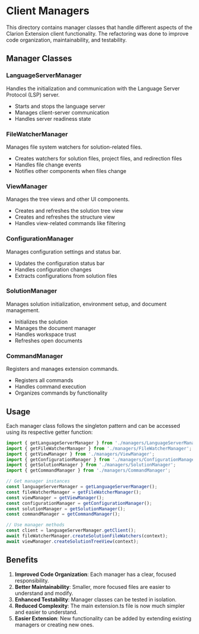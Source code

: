 # Client Managers

This directory contains manager classes that handle different aspects of the Clarion Extension client functionality. The refactoring was done to improve code organization, maintainability, and testability.

## Manager Classes

### LanguageServerManager

Handles the initialization and communication with the Language Server Protocol (LSP) server.

- Starts and stops the language server
- Manages client-server communication
- Handles server readiness state

### FileWatcherManager

Manages file system watchers for solution-related files.

- Creates watchers for solution files, project files, and redirection files
- Handles file change events
- Notifies other components when files change

### ViewManager

Manages the tree views and other UI components.

- Creates and refreshes the solution tree view
- Creates and refreshes the structure view
- Handles view-related commands like filtering

### ConfigurationManager

Manages configuration settings and status bar.

- Updates the configuration status bar
- Handles configuration changes
- Extracts configurations from solution files

### SolutionManager

Manages solution initialization, environment setup, and document management.

- Initializes the solution
- Manages the document manager
- Handles workspace trust
- Refreshes open documents

### CommandManager

Registers and manages extension commands.

- Registers all commands
- Handles command execution
- Organizes commands by functionality

## Usage

Each manager class follows the singleton pattern and can be accessed using its respective getter function:

```typescript
import { getLanguageServerManager } from './managers/LanguageServerManager';
import { getFileWatcherManager } from './managers/FileWatcherManager';
import { getViewManager } from './managers/ViewManager';
import { getConfigurationManager } from './managers/ConfigurationManager';
import { getSolutionManager } from './managers/SolutionManager';
import { getCommandManager } from './managers/CommandManager';

// Get manager instances
const languageServerManager = getLanguageServerManager();
const fileWatcherManager = getFileWatcherManager();
const viewManager = getViewManager();
const configurationManager = getConfigurationManager();
const solutionManager = getSolutionManager();
const commandManager = getCommandManager();

// Use manager methods
const client = languageServerManager.getClient();
await fileWatcherManager.createSolutionFileWatchers(context);
await viewManager.createSolutionTreeView(context);
```

## Benefits

1. **Improved Code Organization**: Each manager has a clear, focused responsibility.
2. **Better Maintainability**: Smaller, more focused files are easier to understand and modify.
3. **Enhanced Testability**: Manager classes can be tested in isolation.
4. **Reduced Complexity**: The main extension.ts file is now much simpler and easier to understand.
5. **Easier Extension**: New functionality can be added by extending existing managers or creating new ones.